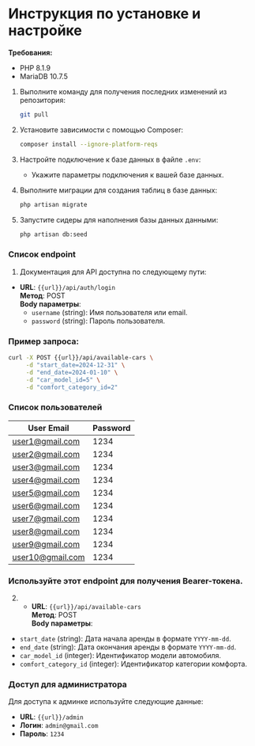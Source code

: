 # Инструкция по установке и настройке

**Требования:**
- PHP 8.1.9
- MariaDB 10.7.5

1. Выполните команду для получения последних изменений из репозитория:
    ```bash
    git pull
    ```

2. Установите зависимости с помощью Composer:
    ```bash
   composer install --ignore-platform-reqs
    ```

3. Настройте подключение к базе данных в файле `.env`:
    - Укажите параметры подключения к вашей базе данных.

4. Выполните миграции для создания таблиц в базе данных:
    ```bash
    php artisan migrate
    ```

5. Запустите сидеры для наполнения базы данных данными:
    ```bash
    php artisan db:seed
    ```

### Список endpoint
1) Документация для API доступна по следующему пути:

- **URL**: `{{url}}/api/auth/login`  
  **Метод**: POST  
  **Body параметры**:
    - `username` (string): Имя пользователя или email.
    - `password` (string): Пароль пользователя.

### Пример запроса:

```bash
curl -X POST {{url}}/api/available-cars \
     -d "start_date=2024-12-31" \
     -d "end_date=2024-01-10" \
     -d "car_model_id=5" \
     -d "comfort_category_id=2"
```
### Список пользователей
| User Email          | Password |
|---------------------|----------|
| user1@gmail.com     | 1234     |
| user2@gmail.com     | 1234     |
| user3@gmail.com     | 1234     |
| user4@gmail.com     | 1234     |
| user5@gmail.com     | 1234     |
| user6@gmail.com     | 1234     |
| user7@gmail.com     | 1234     |
| user8@gmail.com     | 1234     |
| user9@gmail.com     | 1234     |
| user10@gmail.com    | 1234     |

### Используйте этот endpoint для получения Bearer-токена.

2) - **URL**: `{{url}}/api/available-cars`  
     **Метод**: POST  
     **Body параметры**:
- `start_date` (string): Дата начала аренды в формате `YYYY-mm-dd`.
- `end_date` (string): Дата окончания аренды в формате `YYYY-mm-dd`.
- `car_model_id` (integer): Идентификатор модели автомобиля.
- `comfort_category_id` (integer): Идентификатор категории комфорта.


### Доступ для администратора
Для доступа к админке используйте следующие данные:
- **URL**: `{{url}}/admin`
- **Логин**: `admin@gmail.com`
- **Пароль**: `1234`
